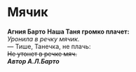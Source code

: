 **Мячик**
=====
**Агния Барто**
**Наша Таня громко плачет:**  
*Уронила в речку мячик.*  
— Тише, Танечка, не плачь:  
~~Не утонет в речке мяч.~~  
***Автор А.Л.Барто***

